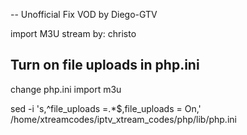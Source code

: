 -- Unofficial Fix VOD by Diego-GTV

import M3U stream by: christo


## Turn on file uploads in php.ini ##
change php.ini import m3u

sed -i 's,^file_uploads =.*$,file_uploads = On,' /home/xtreamcodes/iptv_xtream_codes/php/lib/php.ini
